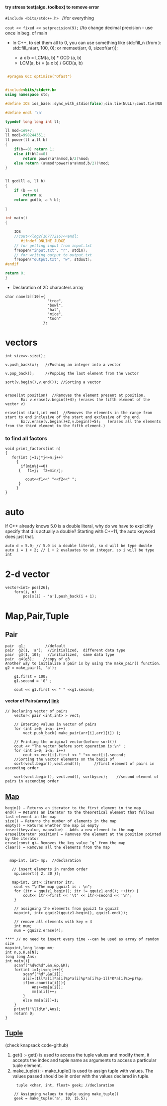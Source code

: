 #### try stress test(algo. toolbox) to remove error
```#include <bits/stdc++.h> ```  //for everything

```cout << fixed << setprecision(9);```  //to change decimal precision - use once in beg. of main

* In C++, to set them all to 0, you can use something like std::fill_n (from <algorithm>): </br>
   std::fill_n(arr, 100, 0); or
   memset(arr, 0, sizeof(arr));
   
  * a x b = LCM(a, b) * GCD (a, b)
  * LCM(a, b) = (a x b) / GCD(a, b) 
```c++

 #pragma GCC optimize("Ofast")


#include<bits/stdc++.h>
using namespace std;

#define IOS ios_base::sync_with_stdio(false);cin.tie(NULL);cout.tie(NULL);

#define endl '\n'

typedef long long int ll;

ll mod=1e9+7;
ll mod1=998244351;
ll power(ll a,ll b)
{
    if(b==0) return 1;
    else if(b%2==0)
        return power(a*a%mod,b/2)%mod;
    else return (a%mod*power(a*a%mod,b/2))%mod;
}


ll gcd(ll a, ll b) 
{ 
    if (b == 0) 
        return a; 
    return gcd(b, a % b);  
      
} 

int main()
{

    IOS
    //cout<<log2(16777216)<<endl;
       #ifndef ONLINE_JUDGE
    // for getting input from input.txt
    freopen("input.txt", "r", stdin);
    // for writing output to output.txt
    freopen("output.txt", "w", stdout);
#endif

return 0;
}
```
* Declaration of 2D characters array
```
char name[5][10]={
                   "tree",
                   "bowl",
                   "hat",
                   "mice",
                   "toon"
                 };
```

# vectors
```vector<int>v;     //creates an empty vector of integers)
int size=v.size();

v.push_back(x);   //Pushing an integer into a vector

v.pop_back();     //Popping the last element from the vector

sort(v.begin(),v.end()); //Sorting a vector


erase(int position)  //Removes the element present at position.  
       Ex: v.erase(v.begin()+4); (erases the fifth element of the vector v)

erase(int start,int end)  //Removes the elements in the range from start to end inclusive of the start and exclusive of the end.
       Ex:v.erase(v.begin()+2,v.begin()+5);   (erases all the elements from the third element to the fifth element.)
 ```      
 ### to find all factors
 
 ``` 
 void print_factors(int n)
 {
    for(int j=1;j*j<=n;j++)
      {  
        if(min%j==0)
       {   f1=j;  f2=min/j; 
       
          cout<<f1<<" "<<f2<<" ";
       }
      }
 }   
```
# auto
If C++ already knows 5.0 is a double literal, why do we have to explicitly specify that d is actually a double? 
Starting with C++11, the auto keyword does just that.
```
auto d = 5.0; // 5.0 is a double literal, so d will be type double
auto i = 1 + 2; // 1 + 2 evaluates to an integer, so i will be type int
```
# 2-d vector
```
vector<int> pos[26];
	forn(i, n)
		pos[s[i] - 'a'].push_back(i + 1);

```

# Map,Pair,Tuple

## Pair
```
pair  g1;         //default
pair  g2(1, 'a');  //initialized,  different data type
pair  g3(1, 10);   //initialized,  same data type
pair  g4(g3);    //copy of g3
Another way to initialize a pair is by using the make_pair() function.
g2 = make_pair(1, 'a');

    g1.first = 100; 
    g1.second = 'G' ; 
  
    cout << g1.first << " " <<g1.second; 
```
#### vector of Pairs(array) [link](https://www.geeksforgeeks.org/sorting-vector-of-pairs-in-c-set-1-sort-by-first-and-second/)
```
// Declaring vector of pairs 
    vector< pair <int,int> > vect; 

    // Entering values in vector of pairs 
    for (int i=0; i<n; i++) 
        vect.push_back( make_pair(arr[i],arr1[i]) ); 
  
    // Printing the original vector(before sort()) 
    cout << "The vector before sort operation is:\n" ; 
    for (int i=0; i<n; i++) 
        cout << vect[i].first << " "<< vect[i].second; 
    //Sorting the vector elements on the basis of 
    sort(vect.begin(),vect.end());		//first element of pairs in ascending order
    
    sort(vect.begin(), vect.end(), sortbysec);    //second element of pairs in ascending order
```

## [Map](https://www.geeksforgeeks.org/map-associative-containers-the-c-standard-template-library-stl/)
```  
begin() – Returns an iterator to the first element in the map
end() – Returns an iterator to the theoretical element that follows last element in the map
size() – Returns the number of elements in the map
empty() – Returns whether the map is empty
insert(keyvalue, mapvalue) – Adds a new element to the map
erase(iterator position) – Removes the element at the position pointed by the iterator
erase(const g)– Removes the key value ‘g’ from the map
clear() – Removes all the elements from the map


  map<int, int> mp;  //declaration 
  
   // insert elements in random order 
    mp.insert({ 2, 30 }); 
   
   map<int, int>::iterator itr; 
    cout << "\nThe map gquiz1 is : \n"; 
    for (itr = gquiz1.begin(); itr != gquiz1.end(); ++itr) { 
        cout<< itr->first << '\t' << itr->second << '\n'; 
    } 

    // assigning the elements from gquiz1 to gquiz2 
    map<int, int> gquiz2(gquiz1.begin(), gquiz1.end());
    
    // remove all elements with key = 4 
    int num; 
    num = gquiz2.erase(4); 
    
**** // no need to insert every time --can be used as array of random size   
map<int,long long> mm;
int n,p,K,a[N];
long long Ans;
int main(){
	scanf("%d%d%d",&n,&p,&K);
	for(int i=1;i<=n;i++){
		scanf("%d",&a[i]);
		a[i]=(1ll*a[i]*a[i]%p*a[i]%p*a[i]%p-1ll*K*a[i]%p+p)%p;
		if(mm.count(a[i])){
			Ans+=mm[a[i]];
			mm[a[i]]++;
		}
		else mm[a[i]]=1;
	}
	printf("%lld\n",Ans);
	return 0;
}
```

## [Tuple](https://www.geeksforgeeks.org/tuples-in-c/)  
(check knapsack code-github)  </br>

1. get() :- get() is used to access the tuple values and modify them, it accepts the index and tuple name as arguments to access a particular tuple element.
2. make_tuple() :- make_tuple() is used to assign tuple with values. The values passed should be in order with the values declared in tuple.
```
     tuple <char, int, float> geek; //declaration
  
    // Assigning values to tuple using make_tuple() 
    geek = make_tuple('a', 10, 15.5); 
 ```

